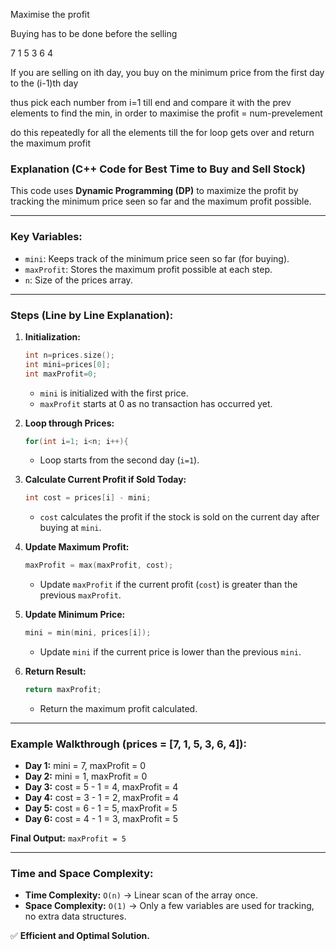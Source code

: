 Maximise the profit 

Buying has to be done before the selling

7 1 5 3 6 4

If you are selling on ith day, you buy on the minimum price from the first day to the (i-1)th day

thus pick each number from i=1 till end and compare it with the prev elements to find the min, in order to maximise the profit = num-prevelement

do this repeatedly for all the elements till the for loop gets over and return the maximum profit

### **Explanation (C++ Code for Best Time to Buy and Sell Stock)**

This code uses **Dynamic Programming (DP)** to maximize the profit by tracking the minimum price seen so far and the maximum profit possible.

---

### **Key Variables:**
- `mini`: Keeps track of the minimum price seen so far (for buying).
- `maxProfit`: Stores the maximum profit possible at each step.
- `n`: Size of the prices array.

---

### **Steps (Line by Line Explanation):**
1. **Initialization:**
   ```cpp
   int n=prices.size();
   int mini=prices[0];
   int maxProfit=0;
   ```
   - `mini` is initialized with the first price.  
   - `maxProfit` starts at 0 as no transaction has occurred yet.

2. **Loop through Prices:**
   ```cpp
   for(int i=1; i<n; i++){
   ```
   - Loop starts from the second day (`i=1`).

3. **Calculate Current Profit if Sold Today:**
   ```cpp
   int cost = prices[i] - mini;
   ```
   - `cost` calculates the profit if the stock is sold on the current day after buying at `mini`.

4. **Update Maximum Profit:**
   ```cpp
   maxProfit = max(maxProfit, cost);
   ```
   - Update `maxProfit` if the current profit (`cost`) is greater than the previous `maxProfit`.

5. **Update Minimum Price:**
   ```cpp
   mini = min(mini, prices[i]);
   ```
   - Update `mini` if the current price is lower than the previous `mini`.

6. **Return Result:**
   ```cpp
   return maxProfit;
   ```
   - Return the maximum profit calculated.

---

### **Example Walkthrough (prices = [7, 1, 5, 3, 6, 4]):**
- **Day 1:** mini = 7, maxProfit = 0  
- **Day 2:** mini = 1, maxProfit = 0  
- **Day 3:** cost = 5 - 1 = 4, maxProfit = 4  
- **Day 4:** cost = 3 - 1 = 2, maxProfit = 4  
- **Day 5:** cost = 6 - 1 = 5, maxProfit = 5  
- **Day 6:** cost = 4 - 1 = 3, maxProfit = 5  

**Final Output:** `maxProfit = 5`

---

### **Time and Space Complexity:**
- **Time Complexity:** `O(n)` → Linear scan of the array once.  
- **Space Complexity:** `O(1)` → Only a few variables are used for tracking, no extra data structures.  

✅ **Efficient and Optimal Solution.**
